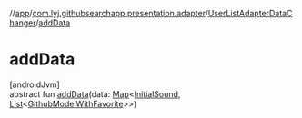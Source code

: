 //[app](../../../index.md)/[com.lyj.githubsearchapp.presentation.adapter](../index.md)/[UserListAdapterDataChanger](index.md)/[addData](add-data.md)

# addData

[androidJvm]\
abstract fun [addData](add-data.md)(data: [Map](https://kotlinlang.org/api/latest/jvm/stdlib/kotlin.collections/-map/index.html)&lt;[InitialSound](../../com.lyj.githubsearchapp.presentation.activity/index.md#-1583565500%2FClasslikes%2F-912451524), [List](https://kotlinlang.org/api/latest/jvm/stdlib/kotlin.collections/-list/index.html)&lt;[GithubModelWithFavorite](../../com.lyj.githubsearchapp.presentation.activity/index.md#948166379%2FClasslikes%2F-912451524)&gt;&gt;)
